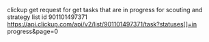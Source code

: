 clickup get request for get tasks that are in progress for scouting and strategy list id 901101497371
https://api.clickup.com/api/v2/list/901101497371/task?statuses[]=in progress&page=0
